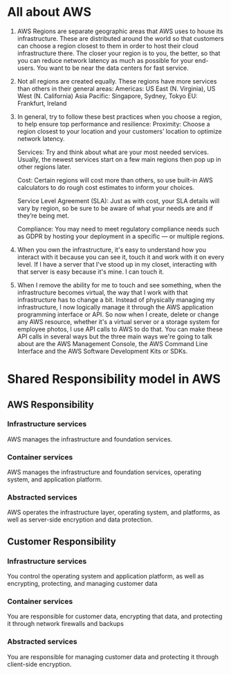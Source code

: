 # All about AWS

1) AWS Regions are separate geographic areas that AWS uses to house its infrastructure. These are distributed around the world so that customers can choose a region closest to them in order to host their cloud infrastructure there. The closer your region is to you, the better, so that you can reduce network latency as much as possible for your end-users. You want to be near the data centers for fast service.

2) Not all regions are created equally. These regions have more services than others in their general areas:
    Americas: US East (N. Virginia), US West (N. California)
    Asia Pacific:  Singapore, Sydney, Tokyo
    EU: Frankfurt, Ireland

3) In general, try to follow these best practices when you choose a region, to help ensure top performance and resilience:
    Proximity: Choose a region closest to your location and your customers’ location to optimize network latency.

    Services: Try and think about what are your most needed services. Usually, the newest services start on a few main regions then pop up in other regions later.

    Cost: Certain regions will cost more than others, so use built-in AWS calculators to do rough cost estimates to inform your choices.
    
    Service Level Agreement (SLA): Just as with cost, your SLA details will vary by region, so be sure to be aware of what your needs are and if they’re being met.
    
    Compliance: You may need to meet regulatory compliance needs such as GDPR by hosting your deployment in a specific — or multiple regions.

4) When you own the infrastructure, it's easy to understand how you interact with it because you can see it, touch it and work
with it on every level. If I have a server that I've stood up in my closet, interacting with that server is easy because it's mine. I can touch it.

5) When I remove the ability for me to touch and see something, when the infrastructure becomes virtual, the way that I work with that infrastructure has to change a bit. Instead of physically managing my infrastructure, I now logically manage it through the AWS application programming interface or API. So now when I create, delete or change any AWS resource, whether it's a virtual server or a storage system for employee photos, I use API calls to AWS to do that. You can make these API calls in several ways but the three main ways we're going to talk about are the AWS Management Console, the AWS Command Line Interface and the AWS Software Development Kits or SDKs.

# Shared Responsibility model in AWS

## AWS Responsibility                                                   

### Infrastructure services
AWS manages the infrastructure and foundation services.               


### Container services
AWS manages the infrastructure and foundation services, operating system, and application platform.


### Abstracted services
AWS operates the infrastructure layer, operating system, and platforms, as well as server-side encryption and data protection.


## Customer Responsibility                                                   

### Infrastructure services
You control the operating system and application platform, as well as encrypting, protecting, and managing customer data           


### Container services
You are responsible for customer data, encrypting that data, and protecting it through network firewalls and backups


### Abstracted services
You are responsible for managing customer data and protecting it through client-side encryption.




